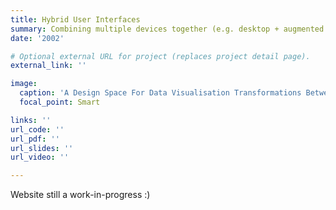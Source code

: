 ```yaml
---
title: Hybrid User Interfaces
summary: Combining multiple devices together (e.g. desktop + augmented reality) for data visualisation.
date: '2002'

# Optional external URL for project (replaces project detail page).
external_link: ''

image:
  caption: 'A Design Space For Data Visualisation Transformations Between 2D And 3D In Mixed-Reality Environments'
  focal_point: Smart

links: ''
url_code: ''
url_pdf: ''
url_slides: ''
url_video: ''

---
```


Website still a work-in-progress :)